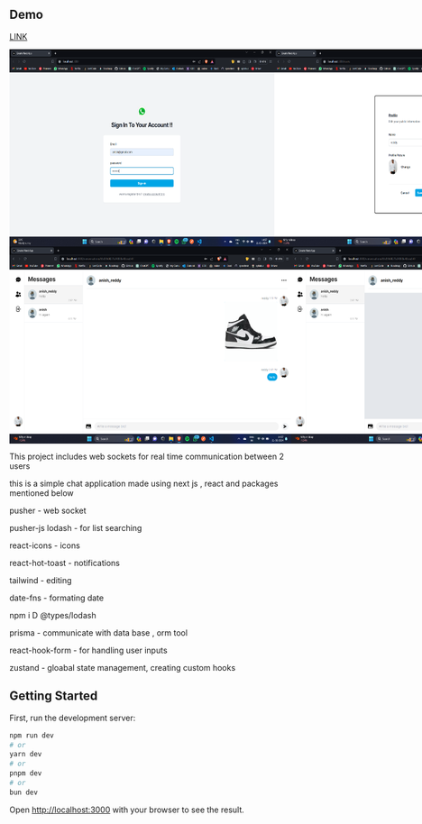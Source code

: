 ## Demo 

[LINK](https://chat-app-steel-kappa.vercel.app/)


<div style="display: flex; justify-content: space-between;">
  <img src="https://github.com/anishredddy/chat-app/blob/main/screenshots/Screenshot%20(76).png" width="470" height="350" alt="Image not found" />
  <img src="https://github.com/anishredddy/chat-app/blob/main/screenshots/Screenshot%20(77).png" width="470" height="350" alt="Image not found" />
</div>

<div style="display: flex; justify-content: space-between;">
  <img src="https://github.com/anishredddy/chat-app/blob/main/screenshots/Screenshot%20(78).png" width="500" height="350" alt="Image not found" />
  <img src="https://github.com/anishredddy/chat-app/blob/main/screenshots/Screenshot%20(79).png" width="500" height="350" alt="Image not found" />
</div>

This project includes web sockets for real time communication between 2 users

this is a simple chat application made using next js , react and packages mentioned below

pusher - web socket

pusher-js
lodash - for list searching

react-icons - icons

react-hot-toast - notifications

tailwind - editing

date-fns - formating date

npm i D @types/lodash

prisma - communicate with data base , orm tool

react-hook-form - for handling user inputs

zustand - gloabal state management, creating custom hooks

## Getting Started

First, run the development server:

```bash
npm run dev
# or
yarn dev
# or
pnpm dev
# or
bun dev
```

Open [http://localhost:3000](http://localhost:3000) with your browser to see the result.
